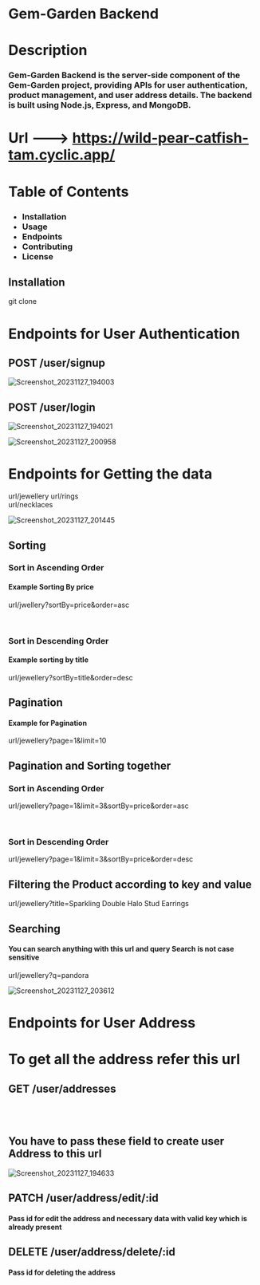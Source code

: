 # Gem-Garden Backend

# Description
<h3>Gem-Garden Backend is the server-side component of the Gem-Garden project, providing APIs for user authentication, product management, and user address details. The backend is built using Node.js, Express, and MongoDB.</h3>


 # Url --->   https://wild-pear-catfish-tam.cyclic.app/


# Table of Contents
<h3>
 <ul>
 <li>Installation</li>
  <li>Usage</li>
  <li>Endpoints</li>
  <li>Contributing</li>
  <li>License</li>
</ul>
</h3>

<h2>Installation</h2>
git clone <github-repo-url>

# Endpoints for User Authentication
<h2>POST /user/signup</h2>

![Screenshot_20231127_194003](https://github.com/dilsah786/gem-garden-backend/assets/120841935/408205c2-b221-47b3-b2f0-dad52e5ae6bd)

<h2>POST /user/login</h2>

![Screenshot_20231127_194021](https://github.com/dilsah786/gem-garden-backend/assets/120841935/9111cdbf-5b9a-4de4-adbc-861eed70f3ff)

![Screenshot_20231127_200958](https://github.com/dilsah786/gem-garden-backend/assets/120841935/75061a63-f830-4679-9a69-c118678acbf4)

# Endpoints for Getting the data 
url/jewellery 
url/rings     
url/necklaces 

![Screenshot_20231127_201445](https://github.com/dilsah786/gem-garden-backend/assets/120841935/91ecd6bf-e2d0-4c0f-8151-3d1f160122ef)



 <h2>Sorting</h2>    
 <h3>Sort in Ascending Order</h3>
 <h4>Example Sorting By price</h4>
<p>url/jwellery?sortBy=price&order=asc  </p>
<br/>
 <h3>Sort in Descending Order</h3>
 <h4>Example sorting by title</h4>
<p>url/jewellery?sortBy=title&order=desc  </p>

 <h2>Pagination</h2>    
 <h4>Example for Pagination</h4>
<p>url/jewellery?page=1&limit=10  </p>

 <h2>Pagination and Sorting together</h2>    
  <h3>Sort in Ascending Order</h3>
<p>url/jewellery?page=1&limit=3&sortBy=price&order=asc</p>
<br/>

  <h3>Sort in Descending Order</h3>
<p>url/jewellery?page=1&limit=3&sortBy=price&order=desc</p>


<h2>Filtering the Product according to key and value</h2>
<p>url/jewellery?title=Sparkling Double Halo Stud Earrings</p>

<h2>Searching </h2>
<h4>You can search anything with this url and query Search is not case sensitive </h4>

<p>url/jewellery?q=pandora</p>

![Screenshot_20231127_203612](https://github.com/dilsah786/gem-garden-backend/assets/120841935/57439ced-3c83-4d80-918a-b92524a127b2)



# Endpoints for User Address

 <h1>To get all the address refer this url</h1>
<h2>GET /user/addresses</h2>
<br/>
<br/>


<h2>You have to pass these field to create user Address to this url</h2>

![Screenshot_20231127_194633](https://github.com/dilsah786/gem-garden-backend/assets/120841935/ffead6a4-d51e-431f-b40b-f57e7dd53475)


<h2>PATCH /user/address/edit/:id</h2>
<h4>Pass id for edit the address and necessary data with valid key which is already present </h4>


<h2>DELETE /user/address/delete/:id</h2>
<h4>Pass id for deleting the address </h4>



